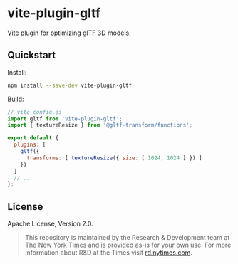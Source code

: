 # vite-plugin-gltf

[Vite](https://vitejs.dev/) plugin for optimizing glTF 3D models.

## Quickstart

Install:

```bash
npm install --save-dev vite-plugin-gltf
```

Build:

```js
// vite.config.js
import gltf from 'vite-plugin-gltf';
import { textureResize } from '@gltf-transform/functions';

export default {
  plugins: [ 
    gltf({
      transforms: [ textureResize({ size: [ 1024, 1024 ] }) ]
    }) 
  ]
  // ...
};
```

## License

Apache License, Version 2.0.

> This repository is maintained by the Research & Development team at The New York Times and is provided as-is for your own use. For more information about R&D at the Times visit [rd.nytimes.com](https://rd.nytimes.com).
